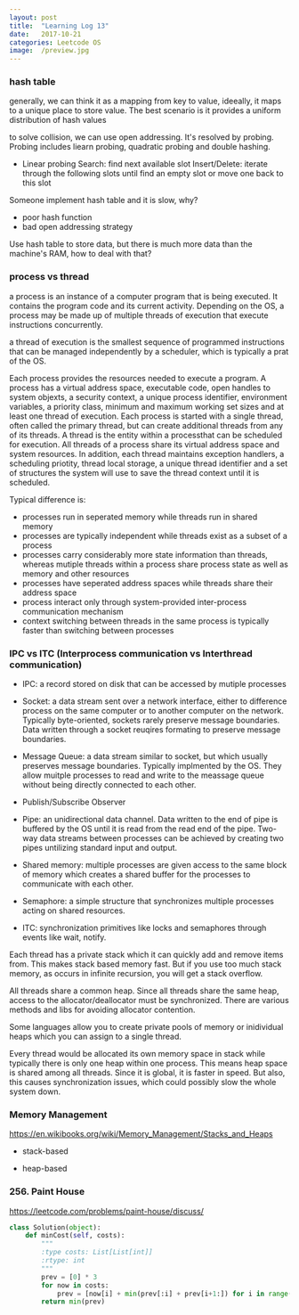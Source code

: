 ```yaml
---
layout: post
title:  "Learning Log 13"
date:   2017-10-21
categories: Leetcode OS
image:  /preview.jpg
---
```


### hash table

generally, we can think it as a mapping from key to value, ideeally, it maps to a unique place to store value. The best scenario is it provides a uniform distribution of hash values

to solve collision, we can use open addressing. It's resolved by probing. Probing includes liearn probing, quadratic probing and double hashing.

- Linear probing
Search: find next available slot
Insert/Delete: iterate through the following slots until find an empty slot or move one back to this slot

Someone implement hash table and it is slow, why? 
- poor hash function
- bad open addressing strategy

Use hash table to store data, but there is much more data than the machine's RAM, how to deal with that? 

### process vs thread

a process is an instance of a computer program that is being executed. It contains the program code and its current activity. Depending on the OS, a process may be made up of multiple threads of execution that execute instructions concurrently.

a thread of execution is the smallest sequence of programmed instructions that can be managed independently by a scheduler, which is typically a prat of the OS.

Each process provides the resources needed to execute a program. A process has a virtual address space, executable code, open handles to system objexts, a security context, a unique process identifier, environment variables, a priority class, minimum and maximum working set sizes and at least one thread of execution. Each process is started with a single thread, often called the primary thread, but can create additional threads from any of its threads. A thread is the entity within a processthat can be scheduled for execution. All threads of a process share its virtual address space and system resources. In addition, each thread maintains exception handlers, a scheduling priotity, thread local storage, a unique thread identifier and a set of structures the system will use to save the thread context until it is scheduled.

Typical difference is:

- processes run in seperated memory while threads run in shared memory
- processes are typically independent while threads exist as a subset of a process
- processes carry considerably more state information than threads, whereas mutiple threads within a process share process state as well as memory and other resources
- processes have seperated address spaces while threads share their address space
- process interact only through system-provided inter-process communication mechanism
- context switching between threads in the same process is typically faster than switching between processes

### IPC vs ITC (Interprocess communication vs Interthread communication)

- IPC: a record stored on disk that can be accessed by mutiple processes

- Socket: a data stream sent over  a network interface, either to difference process on the same computer or to another computer on the network. Typically byte-oriented, sockets rarely preserve message boundaries. Data written through a socket reuqires formating to preserve message boundaries.

- Message Queue: a data stream similar to socket, but which usually preserves message boundaries. Typically implmented by the OS. They allow muitple processes to read and write to the meassage queue without being directly connected to each other.

- Publish/Subscribe Observer

- Pipe: an unidirectional data channel. Data written to the end of pipe is buffered by the OS until it is read from the read end of the pipe. Two-way data streams between processes can be achieved by creating two pipes untilizing standard input and output.

- Shared memory: multiple processes are given access to the same block of memory which creates a shared buffer for the processes to communicate with each other.

- Semaphore: a simple structure that synchronizes multiple processes acting on shared resources.

- ITC: synchronization primitives like locks and semaphores through events like wait, notify. 

Each thread has a private stack which it can quickly add and remove items from. This makes stack based memory fast. But if you use too much stack memory, as occurs in infinite recursion, you will get a stack overflow.

All threads share a common heap. Since all threads share the same heap, access to the allocator/deallocator must be synchronized. There are various methods and libs for avoiding allocator contention.

Some languages allow you to create private pools of memory or inidividual heaps which you can assign to a single thread.

Every thread would be allocated its own memory space in stack while typically there is only one heap within one process. This means heap space is shared among all threads. Since it is global, it is faster in speed. But also, this causes synchronization issues, which could possibly slow the whole system down.

### Memory Management

https://en.wikibooks.org/wiki/Memory_Management/Stacks_and_Heaps

- stack-based

- heap-based
  

### 256. Paint House

https://leetcode.com/problems/paint-house/discuss/

```python
class Solution(object):
    def minCost(self, costs):
        """
        :type costs: List[List[int]]
        :rtype: int
        """
        prev = [0] * 3
        for now in costs:
            prev = [now[i] + min(prev[:i] + prev[i+1:]) for i in range(3)]
        return min(prev)
```
















